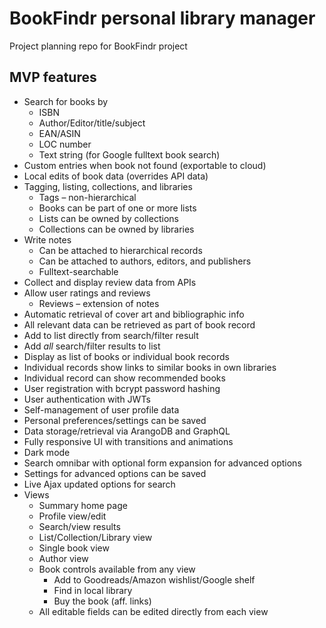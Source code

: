 # BookFindr personal library manager

Project planning repo for BookFindr project

## MVP features

- Search for books by
  - ISBN
  - Author/Editor/title/subject
  - EAN/ASIN
  - LOC number
  - Text string (for Google fulltext book search)
- Custom entries when book not found (exportable to cloud)
- Local edits of book data (overrides API data)
- Tagging, listing, collections, and libraries
  - Tags &ndash; non-hierarchical
  - Books can be part of one or more lists
  - Lists can be owned by collections
  - Collections can be owned by libraries
- Write notes
  - Can be attached to hierarchical records
  - Can be attached to authors, editors, and publishers
  - Fulltext-searchable
- Collect and display review data from APIs
- Allow user ratings and reviews
  - Reviews &ndash; extension of notes
- Automatic retrieval of cover art and bibliographic info
- All relevant data can be retrieved as part of book record
- Add to list directly from search/filter result
- Add _all_ search/filter results to list
- Display as list of books or individual book records
- Individual records show links to similar books in own libraries
- Individual record can show recommended books
- User registration with bcrypt password hashing
- User authentication with JWTs
- Self-management of user profile data
- Personal preferences/settings can be saved
- Data storage/retrieval via ArangoDB and GraphQL
- Fully responsive UI with transitions and animations
- Dark mode
- Search omnibar with optional form expansion for advanced options
- Settings for advanced options can be saved
- Live Ajax updated options for search
- Views
  - Summary home page
  - Profile view/edit
  - Search/view results
  - List/Collection/Library view
  - Single book view
  - Author view
  - Book controls available from any view
    - Add to Goodreads/Amazon wishlist/Google shelf
    - Find in local library
    - Buy the book (aff. links)
  - All editable fields can be edited directly from each view
